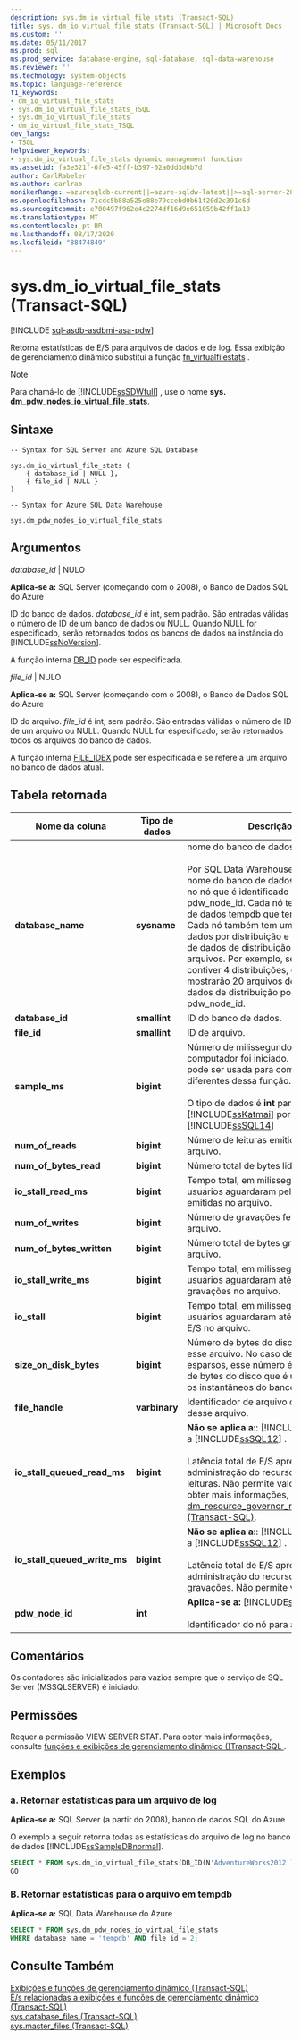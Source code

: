 ```yaml
---
description: sys.dm_io_virtual_file_stats (Transact-SQL)
title: sys. dm_io_virtual_file_stats (Transact-SQL) | Microsoft Docs
ms.custom: ''
ms.date: 05/11/2017
ms.prod: sql
ms.prod_service: database-engine, sql-database, sql-data-warehouse
ms.reviewer: ''
ms.technology: system-objects
ms.topic: language-reference
f1_keywords:
- dm_io_virtual_file_stats
- sys.dm_io_virtual_file_stats_TSQL
- sys.dm_io_virtual_file_stats
- dm_io_virtual_file_stats_TSQL
dev_langs:
- TSQL
helpviewer_keywords:
- sys.dm_io_virtual_file_stats dynamic management function
ms.assetid: fa3e321f-6fe5-45ff-b397-02a0dd3d6b7d
author: CarlRabeler
ms.author: carlrab
monikerRange: =azuresqldb-current||=azure-sqldw-latest||>=sql-server-2016||=sqlallproducts-allversions||>=sql-server-linux-2017||=azuresqldb-mi-current
ms.openlocfilehash: 71cdc5b88a525e88e79ccebd0b61f20d2c391c6d
ms.sourcegitcommit: e700497f962e4c2274df16d9e651059b42ff1a10
ms.translationtype: MT
ms.contentlocale: pt-BR
ms.lasthandoff: 08/17/2020
ms.locfileid: "88474849"
---
```

# <a name="sysdm_io_virtual_file_stats-transact-sql"></a>sys.dm_io_virtual_file_stats (Transact-SQL)
[!INCLUDE [sql-asdb-asdbmi-asa-pdw](../../includes/applies-to-version/sql-asdb-asdbmi-asa.md)]

  Retorna estatísticas de E/S para arquivos de dados e de log. Essa exibição de gerenciamento dinâmico substitui a função [fn_virtualfilestats](../../relational-databases/system-functions/sys-fn-virtualfilestats-transact-sql.md) .  
  
> [!NOTE]  
>  Para chamá-lo de [!INCLUDE[ssSDWfull](../../includes/sssdwfull-md.md)] , use o nome **sys. dm_pdw_nodes_io_virtual_file_stats**. 

## <a name="syntax"></a>Sintaxe  
  
```  
-- Syntax for SQL Server and Azure SQL Database

sys.dm_io_virtual_file_stats (   
    { database_id | NULL },  
    { file_id | NULL }  
)  
```  

```  
-- Syntax for Azure SQL Data Warehouse

sys.dm_pdw_nodes_io_virtual_file_stats
```
  
## <a name="arguments"></a>Argumentos  


 *database_id* | NULO

 **Aplica-se a:** SQL Server (começando com o 2008), o Banco de Dados SQL do Azure

 ID do banco de dados. *database_id* é int, sem padrão. São entradas válidas o número de ID de um banco de dados ou NULL. Quando NULL for especificado, serão retornados todos os bancos de dados na instância do [!INCLUDE[ssNoVersion](../../includes/ssnoversion-md.md)].  
  
 A função interna [DB_ID](../../t-sql/functions/db-id-transact-sql.md) pode ser especificada.  
  
*file_id* | NULO

**Aplica-se a:** SQL Server (começando com o 2008), o Banco de Dados SQL do Azure
 
ID do arquivo. *file_id* é int, sem padrão. São entradas válidas o número de ID de um arquivo ou NULL. Quando NULL for especificado, serão retornados todos os arquivos do banco de dados.  
  
 A função interna [FILE_IDEX](../../t-sql/functions/file-idex-transact-sql.md) pode ser especificada e se refere a um arquivo no banco de dados atual.  
  
## <a name="table-returned"></a>Tabela retornada  
  
|Nome da coluna|Tipo de dados|Descrição|  
|-----------------|---------------|-----------------|  
|**database_name**|**sysname**|nome do banco de dados.</br></br>Por SQL Data Warehouse, esse é o nome do banco de dados armazenado no nó que é identificado pelo pdw_node_id. Cada nó tem um banco de dados tempdb que tem 13 arquivos. Cada nó também tem um banco de dados por distribuição e cada banco de dados de distribuição tem 5 arquivos. Por exemplo, se cada nó contiver 4 distribuições, os resultados mostrarão 20 arquivos de banco de dados de distribuição por pdw_node_id. 
|**database_id**|**smallint**|ID do banco de dados.|  
|**file_id**|**smallint**|ID de arquivo.|  
|**sample_ms**|**bigint**|Número de milissegundos desde que o computador foi iniciado. Essa coluna pode ser usada para comparar saídas diferentes dessa função.</br></br>O tipo de dados é **int** para [!INCLUDE[ssKatmai](../../includes/sskatmai-md.md)] por meio de [!INCLUDE[ssSQL14](../../includes/sssql14-md.md)]|  
|**num_of_reads**|**bigint**|Número de leituras emitidas no arquivo.|  
|**num_of_bytes_read**|**bigint**|Número total de bytes lidos no arquivo.|  
|**io_stall_read_ms**|**bigint**|Tempo total, em milissegundos, que os usuários aguardaram pelas leituras emitidas no arquivo.|  
|**num_of_writes**|**bigint**|Número de gravações feitas no arquivo.|  
|**num_of_bytes_written**|**bigint**|Número total de bytes gravados no arquivo.|  
|**io_stall_write_ms**|**bigint**|Tempo total, em milissegundos, que os usuários aguardaram até o término das gravações no arquivo.|  
|**io_stall**|**bigint**|Tempo total, em milissegundos, que os usuários aguardaram até o término de E/S no arquivo.|  
|**size_on_disk_bytes**|**bigint**|Número de bytes do disco usado por esse arquivo. No caso de arquivos esparsos, esse número é o número real de bytes do disco que é utilizado para os instantâneos do banco de dados.|  
|**file_handle**|**varbinary**|Identificador de arquivo do Windows desse arquivo.|  
|**io_stall_queued_read_ms**|**bigint**|**Não se aplica a:**: [!INCLUDE[ssKatmai](../../includes/sskatmai-md.md)] a [!INCLUDE[ssSQL12](../../includes/sssql11-md.md)] .<br /><br /> Latência total de E/S apresentada pela administração do recurso de E/S para leituras. Não permite valor nulo. Para obter mais informações, consulte [Sys. dm_resource_governor_resource_pools &#40;Transact-SQL&#41;](../../relational-databases/system-dynamic-management-views/sys-dm-resource-governor-resource-pools-transact-sql.md).|  
|**io_stall_queued_write_ms**|**bigint**|**Não se aplica a:**: [!INCLUDE[ssKatmai](../../includes/sskatmai-md.md)] a [!INCLUDE[ssSQL12](../../includes/sssql11-md.md)] .<br /><br />  Latência total de E/S apresentada pela administração do recurso de E/S para gravações. Não permite valor nulo.|
|**pdw_node_id**|**int**|**Aplica-se a:** [!INCLUDE[ssSDW](../../includes/sssdw-md.md)]</br></br>Identificador do nó para a distribuição.
 
## <a name="remarks"></a>Comentários
Os contadores são inicializados para vazios sempre que o serviço de SQL Server (MSSQLSERVER) é iniciado.
  
## <a name="permissions"></a>Permissões  
 Requer a permissão VIEW SERVER STAT. Para obter mais informações, consulte [funções e exibições de gerenciamento dinâmico &#40;&#41;Transact-SQL ](~/relational-databases/system-dynamic-management-views/system-dynamic-management-views.md).  
  
## <a name="examples"></a>Exemplos  

### <a name="a-return-statistics-for-a-log-file"></a>a. Retornar estatísticas para um arquivo de log

**Aplica-se a:** SQL Server (a partir do 2008), banco de dados SQL do Azure

 O exemplo a seguir retorna todas as estatísticas do arquivo de log no banco de dados [!INCLUDE[ssSampleDBnormal](../../includes/sssampledbnormal-md.md)].  
  
```sql  
SELECT * FROM sys.dm_io_virtual_file_stats(DB_ID(N'AdventureWorks2012'), 2);  
GO  
```  
  
### <a name="b-return-statistics-for-file-in-tempdb"></a>B. Retornar estatísticas para o arquivo em tempdb

**Aplica-se a:** SQL Data Warehouse do Azure

```sql
SELECT * FROM sys.dm_pdw_nodes_io_virtual_file_stats 
WHERE database_name = 'tempdb' AND file_id = 2;

```

## <a name="see-also"></a>Consulte Também  
 [Exibições e funções de gerenciamento dinâmico &#40;Transact-SQL&#41;](~/relational-databases/system-dynamic-management-views/system-dynamic-management-views.md)   
 [E/s relacionadas a exibições e funções de gerenciamento dinâmico &#40;Transact-SQL&#41;](../../relational-databases/system-dynamic-management-views/i-o-related-dynamic-management-views-and-functions-transact-sql.md)   
 [sys.database_files &#40;Transact-SQL&#41;](../../relational-databases/system-catalog-views/sys-database-files-transact-sql.md)   
 [sys.master_files &#40;Transact-SQL&#41;](../../relational-databases/system-catalog-views/sys-master-files-transact-sql.md)  
  
  

